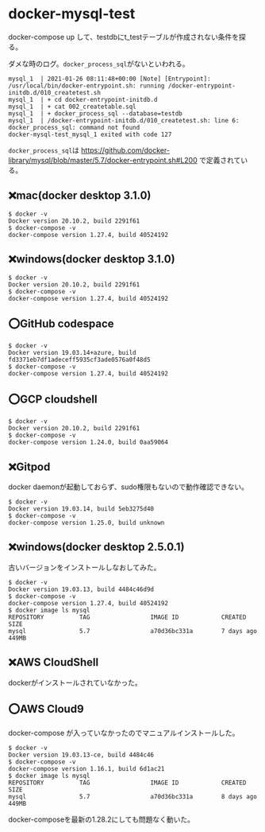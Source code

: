 # docker-mysql-test

docker-compose up して、testdbにt_testテーブルが作成されない条件を探る。

ダメな時のログ。`docker_process_sql`がないといわれる。
```
mysql_1  | 2021-01-26 08:11:48+00:00 [Note] [Entrypoint]: /usr/local/bin/docker-entrypoint.sh: running /docker-entrypoint-initdb.d/010_createtest.sh
mysql_1  | + cd docker-entrypoint-initdb.d
mysql_1  | + cat 002_createtable.sql
mysql_1  | + docker_process_sql --database=testdb
mysql_1  | /docker-entrypoint-initdb.d/010_createtest.sh: line 6: docker_process_sql: command not found
docker-mysql-test_mysql_1 exited with code 127
```
`docker_process_sql`は https://github.com/docker-library/mysql/blob/master/5.7/docker-entrypoint.sh#L200 で定義されている。

## :x:mac(docker desktop 3.1.0)
```
$ docker -v
Docker version 20.10.2, build 2291f61
$ docker-compose -v
docker-compose version 1.27.4, build 40524192
```

## :x:windows(docker desktop 3.1.0)
```
$ docker -v
Docker version 20.10.2, build 2291f61
$ docker-compose -v
docker-compose version 1.27.4, build 40524192
```

## :o:GitHub codespace
```
$ docker -v
Docker version 19.03.14+azure, build fd3371eb7df1adeceff5935cf3ade0576a0f48d5
$ docker-compose -v
docker-compose version 1.27.4, build 40524192
```

## :o:GCP cloudshell
```
$ docker -v
Docker version 20.10.2, build 2291f61
$ docker-compose -v
docker-compose version 1.24.0, build 0aa59064
```

## :x:Gitpod
docker daemonが起動しておらず、sudo権限もないので動作確認できない。
```
$ docker -v
Docker version 19.03.14, build 5eb3275d40
$ docker-compose -v
docker-compose version 1.25.0, build unknown
```

## :x:windows(docker desktop 2.5.0.1)
古いバージョンをインストールしなおしてみた。
```
$ docker -v
Docker version 19.03.13, build 4484c46d9d
$ docker-compose -v
docker-compose version 1.27.4, build 40524192
$ docker image ls mysql
REPOSITORY          TAG                 IMAGE ID            CREATED             SIZE
mysql               5.7                 a70d36bc331a        7 days ago          449MB
```

## :x:AWS CloudShell
dockerがインストールされていなかった。

## :o:AWS Cloud9
docker-compose が入っていなかったのでマニュアルインストールした。
```
$ docker -v
Docker version 19.03.13-ce, build 4484c46
$ docker-compose -v
docker-compose version 1.16.1, build 6d1ac21
$ docker image ls mysql
REPOSITORY          TAG                 IMAGE ID            CREATED             SIZE
mysql               5.7                 a70d36bc331a        8 days ago          449MB
```
docker-composeを最新の1.28.2にしても問題なく動いた。
